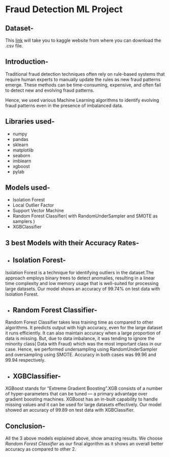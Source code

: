 # Fraud Detection ML Project
## Dataset-
This [link](https://www.kaggle.com/datasets/mlg-ulb/creditcardfraud?select=creditcard.csv) will take you to kaggle website from where you can download the .csv file.

## Introduction-
Traditional fraud detection techniques often rely on rule-based systems that require human experts to manually update the rules as new fraud patterns emerge. These methods can be time-consuming, expensive, and often fail to detect new and evolving fraud patterns.

Hence, we used various Machine Learning algorithms to identify evolving fraud patterns even in the presence of imbalanced data.

## Libraries used-
- numpy
- pandas
- sklearn
- matplotlib
- seaborn
- imblearn
- xgboost
- pylab

## Models used-
- Isolation Forest
- Local Outlier Factor
- Support Vector Machine
- Random Forest Classifier( with RandomUnderSampler and SMOTE as samplers )
- XGBClassifier

## 3 best Models with their Accuracy Rates-
- ## Isolation Forest- 
 Isolation Forest is a technique for identifying outliers in the dataset.The approach employs binary trees to detect anomalies, resulting in a linear time complexity and low memory usage that is well-suited for processing large datasets.
Our model shows an accuracy of 99.74% on test data with Isolation Forest.

- ## Random Forest Classifier-
Random Forest Classifier takes less training time as compared to other algorithms. It predicts output with high accuracy, even for the large dataset it runs efficiently. It can also maintain accuracy when a large proportion of data is missing. But, due to data imbalance, it was tending to ignore the minority class( Data with Fraud) which was the most important class in our case. Hence, we performed undersampling using RandomUnderSampler and oversampling using SMOTE.
Accuracy in both cases was 99.96 and 99.94 respectively.

- ## XGBClassifier-
 XGBoost stands for “Extreme Gradient Boosting”.XGB consists of a number of hyper-parameters that can be tuned — a primary advantage over gradient boosting machines. XGBoost has an in-built capability to handle missing values and it can be used for large datasets effectively.
 Our model showed an accuracy of 99.89 on test data with XGBClassifier.
 
 ## Conclusion-
 All the 3 above models explained above, show amazing results. We choose *Random Forest Classifier* as our final algorithm as it shows an overall better accuracy as compared to other 2. 
